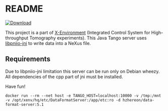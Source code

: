 # README #

[![Download](https://img.shields.io/github/release/hzg-wpi/data-format-server.svg?style=flat)](https://github.com/hzg-wpi/data-format-server/releases/latest)


This project is a part of [X-Environment](https://github.com/waltz-controls/xenv)  (Integrated Control System for High-throughput Tomography experiments). This Java Tango server uses [libpniio-jni](https://github.com/hzg-wpi/libpniio-jni) to write data into a NeXus file.

## Requirements ##

Due to libpniio-jni limitation this server can be run only on Debian wheezy. All dependencies of the cpp part of jni must be installed.


Have fun!

`docker run --rm --net host -e TANGO_HOST=localhost:10000 -v /tmp:/mnt -v /opt/xenv/hq/etc/DataFormatServer:/app/etc:ro -d hzhereon/data-format-server:5.1`
